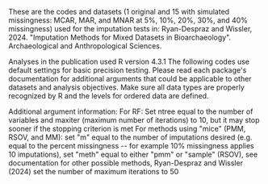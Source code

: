 These are the codes and datasets (1 original and 15 with simulated missingness: MCAR, MAR, and MNAR at 5%, 10%, 20%, 30%, and 40% missingness) used for the imputation tests in: Ryan-Despraz and Wissler, 2024. "Imputation Methods for Mixed Datasets in Bioarchaeology". Archaeological and Anthropological Sciences. 

Analyses in the publication used R version 4.3.1
The following codes use default settings for basic precision testing. Please read each package's documentation for additional arguments that could be applicable to other datasets and analysis objectives. 
Make sure all data types are properly recognized by R and the levels for ordered data are defined.

Additional argument information:
For RF: Set ntree equal to the number of variables and maxiter (maximum number of iterations) to 10, but it may stop sooner if the stopping criterion is met
For methods using "mice" (PMM, RSOV, and MM): set "m" equal to the number of imputations desired (e.g. equal to the percent missingness -- for example 10% missingness applies 10 imputations), set "meth" equal to either "pmm" or "sample" (RSOV), see documentation for other possible methods, Ryan-Despraz and Wissler (2024) set the number of maximum iterations to 50

